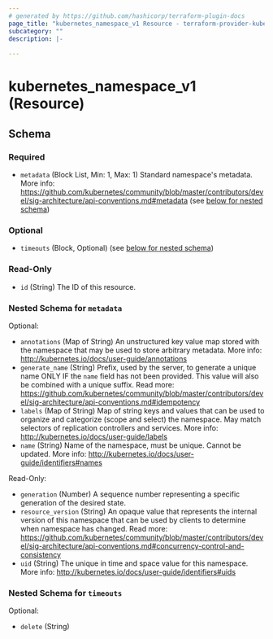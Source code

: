 ```yaml
---
# generated by https://github.com/hashicorp/terraform-plugin-docs
page_title: "kubernetes_namespace_v1 Resource - terraform-provider-kubernetes"
subcategory: ""
description: |-
  
---
```


# kubernetes_namespace_v1 (Resource)





<!-- schema generated by tfplugindocs -->
## Schema

### Required

- `metadata` (Block List, Min: 1, Max: 1) Standard namespace's metadata. More info: https://github.com/kubernetes/community/blob/master/contributors/devel/sig-architecture/api-conventions.md#metadata (see [below for nested schema](#nestedblock--metadata))

### Optional

- `timeouts` (Block, Optional) (see [below for nested schema](#nestedblock--timeouts))

### Read-Only

- `id` (String) The ID of this resource.

<a id="nestedblock--metadata"></a>
### Nested Schema for `metadata`

Optional:

- `annotations` (Map of String) An unstructured key value map stored with the namespace that may be used to store arbitrary metadata. More info: http://kubernetes.io/docs/user-guide/annotations
- `generate_name` (String) Prefix, used by the server, to generate a unique name ONLY IF the `name` field has not been provided. This value will also be combined with a unique suffix. Read more: https://github.com/kubernetes/community/blob/master/contributors/devel/sig-architecture/api-conventions.md#idempotency
- `labels` (Map of String) Map of string keys and values that can be used to organize and categorize (scope and select) the namespace. May match selectors of replication controllers and services. More info: http://kubernetes.io/docs/user-guide/labels
- `name` (String) Name of the namespace, must be unique. Cannot be updated. More info: http://kubernetes.io/docs/user-guide/identifiers#names

Read-Only:

- `generation` (Number) A sequence number representing a specific generation of the desired state.
- `resource_version` (String) An opaque value that represents the internal version of this namespace that can be used by clients to determine when namespace has changed. Read more: https://github.com/kubernetes/community/blob/master/contributors/devel/sig-architecture/api-conventions.md#concurrency-control-and-consistency
- `uid` (String) The unique in time and space value for this namespace. More info: http://kubernetes.io/docs/user-guide/identifiers#uids


<a id="nestedblock--timeouts"></a>
### Nested Schema for `timeouts`

Optional:

- `delete` (String)


